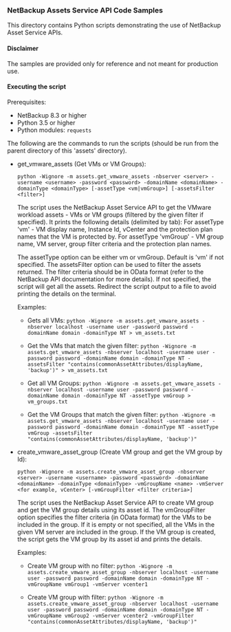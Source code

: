 ### NetBackup Assets Service API Code Samples

This directory contains Python scripts demonstrating the use of NetBackup Asset Service APIs.

#### Disclaimer

The samples are provided only for reference and not meant for production use.

#### Executing the script

Prerequisites:
- NetBackup 8.3 or higher
- Python 3.5 or higher
- Python modules: `requests`

The following are the commands to run the scripts (should be run from the parent directory of this 'assets' directory).

- get_vmware_assets (Get VMs or VM Groups):

    `python -Wignore -m assets.get_vmware_assets -nbserver <server> -username <username> -password <password> -domainName <domainName> -domainType <domainType> [-assetType <vm|vmGroup>] [-assetsFilter <filter>]`

    The script uses the NetBackup Asset Service API to get the VMware workload assets - VMs or VM groups (filtered by the given filter if specified). It prints the following details (delimited by tab): For assetType 'vm' - VM display name, Instance Id, vCenter and the protection plan names that the VM is protected by. For assetType 'vmGroup' - VM group name, VM server, group filter criteria and the protection plan names.

    The assetType option can be either vm or vmGroup. Default is 'vm' if not specified. 
    The assetsFilter option can be used to filter the assets returned. The filter criteria should be in OData format (refer to the NetBackup API documentation for more details). If not specified, the script will get all the assets. Redirect the script output to a file to avoid printing the details on the terminal.

    Examples: 
    - Gets all VMs: `python -Wignore -m assets.get_vmware_assets -nbserver localhost -username user -password password -domainName domain -domainType NT > vm_assets.txt`

    - Get the VMs that match the given filter: `python -Wignore -m assets.get_vmware_assets -nbserver localhost -username user -password password -domainName domain -domainType NT -assetsFilter "contains(commonAssetAttributes/displayName, 'backup')" > vm_assets.txt`

    - Get all VM Groups: `python -Wignore -m assets.get_vmware_assets -nbserver localhost -username user -password password -domainName domain -domainType NT -assetType vmGroup > vm_groups.txt`

    - Get the VM Groups that match the given filter: `python -Wignore -m assets.get_vmware_assets -nbserver localhost -username user -password password -domainName domain -domainType NT -assetType vmGroup -assetsFilter "contains(commonAssetAttributes/displayName, 'backup')"`
    

- create_vmware_asset_group (Create VM group and get the VM group by Id):

    `python -Wignore -m assets.create_vmware_asset_group -nbserver <server> -username <username> -password <password> -domainName <domainName> -domainType <domainType> -vmGroupName <name> -vmServer <for example, vCenter> [-vmGroupFilter <filter criteria>]`
     
    The script uses the NetBackup Asset Service API to create VM group and get the VM group details using its asset id. The vmGroupFilter option specifies the filter criteria (in OData format) for the VMs to be included in the group. If it is empty or not specified, all the VMs in the given VM server are included in the group.
    If the VM group is created, the script gets the VM group by its asset id and prints the details.
    
    Examples:
    - Create VM group with no filter: `python -Wignore -m assets.create_vmware_asset_group -nbserver localhost -username user -password password -domainName domain -domainType NT -vmGroupName vmGroup1 -vmServer vcenter1`
    
    - Create VM group with filter: `python -Wignore -m assets.create_vmware_asset_group -nbserver localhost -username user -password password -domainName domain -domainType NT -vmGroupName vmGroup2 -vmServer vcenter2 -vmGroupFilter "contains(commonAssetAttributes/displayName, 'backup')"`
